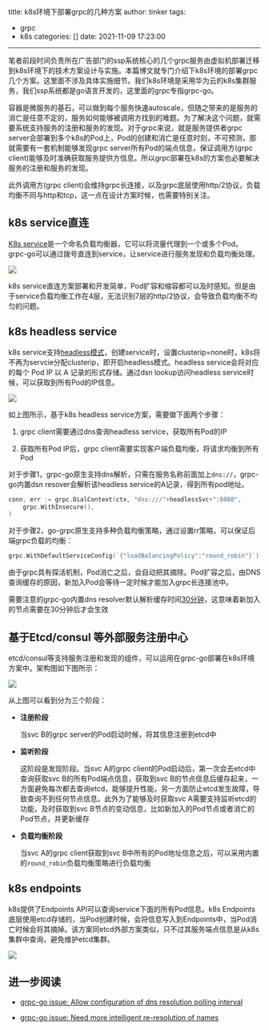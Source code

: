 title: k8s环境下部署grpc的几种方案
author: tinker
tags:
  - grpc
  - k8s
categories: []
date: 2021-11-09 17:23:00
---
笔者前段时间负责所在广告部门的ssp系统核心的几个grpc服务由虚拟机部署迁移到k8s环境下的技术方案设计与实施。本篇博文就专门介绍下k8s环境的部署grpc几个方案。这里面不涉及具体实施细节。我们k8s环境是采用华为云的k8s集群服务，我们ssp系统都是go语言开发的，这里面的grpc专指grpc-go。

容器是微服务的基石，可以做到每个服务快速autoscale，但随之带来的是服务的消亡是任意不定的，服务如何能够被调用方找到的难题。为了解决这个问题，就需要系统支持服务的注册和服务的发现。对于grpc来说，就是服务提供者grpc server会部署到多个k8s的Pod上，Pod的创建和消亡是任意时刻，不可预测，那就需要有一套机制能够发现grpc server所有Pod的端点信息，保证调用方(grpc client)能够及时准确获取服务提供方信息。所以grpc部署在k8s的方案也必要解决服务的注册和服务的发现。

此外调用方(grpc client)会维持grpc长连接，以及grpc底层使用http/2协议，负载均衡不同与http和tcp，这一点在设计方案时候，也需要特别关注。

<!--more-->

## k8s service直连

[K8s service](https://kubernetes.io/docs/concepts/services-networking/service/)是一个命名负载均衡器，它可以将流量代理到一个或多个Pod。grpc-go可以通过拨号直连到service，让service进行服务发现和负载均衡处理。

![](https://static.cyub.vip/images/202111/passthrough-service.png)


k8s service直连方案部署和开发简单，Pod扩容和缩容都可以及时感知。但是由于service负载均衡工作在4层，无法识别7层的http/2协议，会导致负载均衡不均匀的问题。

## k8s headless service

k8s service支持[headless模式](https://kubernetes.io/docs/concepts/services-networking/service/#headless-services)，创建service时，设置clusterip=none时，k8s将不再为servcie分配clusterip，即开启headless模式。headless service会将对应的每个 Pod IP 以 A 记录的形式存储。通过dsn lookup访问headless service时候，可以获取到所有Pod的IP信息。

![](https://static.cyub.vip/images/202111/k8s-headless-service.png)

如上图所示，基于k8s headless service方案，需要做下面两个步骤：

1. grpc client需要通过dns查询headless service，获取所有Pod的IP
  
2. 获取所有Pod IP后，grpc client需要实现客户端负载均衡，将请求均衡到所有Pod
  

对于步骤1，grpc-go原生支持dns解析，只需在服务名称前面加上`dns://`，grpc-go内置dsn resover会解析该headless service的A记录，得到所有pod地址。

```go
conn, err := grpc.DialContext(ctx, "dns:///"+headlessSvc+":8080",
    grpc.WithInsecure(),
)
```

对于步骤2，go-grpc原生支持多种负载均衡策略，通过设置rr策略，可以保证后端grpc负载的均衡：

```go
grpc.WithDefaultServiceConfig(`{"loadBalancingPolicy":"round_robin"}`)
```

由于grpc具有探活机制，Pod消亡之后，会自动把其摘除。Pod扩容之后，由DNS查询缓存的原因，新加入Pod会等待一定时候才能加入grpc长连接池中。

需要注意的grpc-go内置dns resolver默认解析缓存时间[30分钟](https://github.com/grpc/grpc-go/blob/v1.24.x/resolver/dns/dns_resolver.go#L47)，这意味着新加入的节点需要在30分钟后才会生效

## 基于Etcd/consul 等外部服务注册中心

etcd/consul等支持服务注册和发现的组件，可以运用在grpc-go部署在k8s环境方案中。架构图如下图所示：

![](https://static.cyub.vip/images/202111/etcd-service.png)

从上图可以看到分为三个阶段：

- **注册阶段**
  
  当svc B的grpc server的Pod启动时候，将其信息注册到etcd中
  
- **监听阶段**
  
  这阶段是发现阶段。当svc A的grpc client的Pod启动后，第一次会去etcd中查询获取svc B的所有Pod端点信息，获取到svc B的节点信息后缓存起来，一方面避免每次都去查询etcd，能够提升性能，另一方面防止etcd发生故障，导致查询不到任何节点信息。此外为了能够及时获取svc A需要支持监听etcd的功能，及时获取到svc B节点的变动信息，比如新加入的Pod节点或者消亡的Pod节点，并更新缓存
  
- **负载均衡阶段**
  
  当svc A的grpc client获取到svc B中所有的Pod地址信息之后，可以采用内置的`round_robin`负载均衡策略进行负载均衡
  

## k8s endpoints

k8s提供了Endpoints API可以查询service下面的所有Pod信息。k8s Endpoints底层使用etcd存储的，当Pod创建时候，会将信息写入到Endpoints中，当Pod消亡时候会将其摘掉。该方案同etcd外部方案类似，只不过其服务端点信息是从k8s集群中查询，避免维护etcd集群。

![](https://static.cyub.vip/images/202111/k8s-endponts-service.png)

## 进一步阅读

- [grpc-go issue: Allow configuration of dns resolution polling interval](https://github.com/grpc/grpc-go/issues/3170)
  
- [grpc-go issue: Need more intelligent re-resolution of names](https://github.com/grpc/grpc/issues/12295)